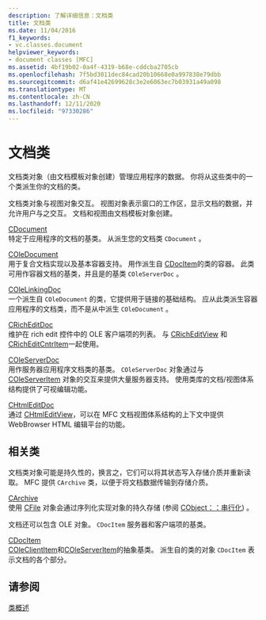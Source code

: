 ```yaml
---
description: 了解详细信息：文档类
title: 文档类
ms.date: 11/04/2016
f1_keywords:
- vc.classes.document
helpviewer_keywords:
- document classes [MFC]
ms.assetid: 4bf19b02-0a4f-4319-b68e-cddcba2705cb
ms.openlocfilehash: 7f5bd3011dec84cad20b10668e0a997838e79dbb
ms.sourcegitcommit: d6af41e42699628c3e2e6063ec7b03931a49a098
ms.translationtype: MT
ms.contentlocale: zh-CN
ms.lasthandoff: 12/11/2020
ms.locfileid: "97330286"
---
```

# <a name="document-classes"></a>文档类

文档类对象（由文档模板对象创建）管理应用程序的数据。 你将从这些类中的一个类派生你的文档的类。

文档类对象与视图对象交互。 视图对象表示窗口的工作区，显示文档的数据，并允许用户与之交互。 文档和视图由文档模板对象创建。

[CDocument](reference/cdocument-class.md)<br/>
特定于应用程序的文档的基类。 从派生您的文档类 `CDocument` 。

[COleDocument](reference/coledocument-class.md)<br/>
用于复合文档实现以及基本容器支持。 用作派生自 [CDocItem](reference/cdocitem-class.md)的类的容器。 此类可用作容器文档的基类，并且是的基类 `COleServerDoc` 。

[COleLinkingDoc](reference/colelinkingdoc-class.md)<br/>
一个派生自 `COleDocument` 的类，它提供用于链接的基础结构。 应从此类派生容器应用程序的文档类，而不是从中派生 `COleDocument` 。

[CRichEditDoc](reference/cricheditdoc-class.md)<br/>
维护在 rich edit 控件中的 OLE 客户端项的列表。 与 [CRichEditView](reference/cricheditview-class.md) 和 [CRichEditCntrItem](reference/cricheditcntritem-class.md)一起使用。

[COleServerDoc](reference/coleserverdoc-class.md)<br/>
用作服务器应用程序文档类的基类。 `COleServerDoc` 对象通过与 [COleServerItem](reference/coleserveritem-class.md) 对象的交互来提供大量服务器支持。 使用类库的文档/视图体系结构提供了可视编辑功能。

[CHtmlEditDoc](reference/chtmleditdoc-class.md)<br/>
通过 [CHtmlEditView](reference/chtmleditview-class.md)，可以在 MFC 文档视图体系结构的上下文中提供 WebBrowser HTML 编辑平台的功能。

## <a name="related-classes"></a>相关类

文档类对象可能是持久性的，换言之，它们可以将其状态写入存储介质并重新读取。 MFC 提供 `CArchive` 类，以便于将文档数据传输到存储介质。

[CArchive](reference/carchive-class.md)<br/>
使用 [CFile](reference/cfile-class.md) 对象会通过序列化实现对象的持久存储 (参阅 [CObject：：串行化](reference/cobject-class.md#serialize)) 。

文档还可以包含 OLE 对象。 `CDocItem` 服务器和客户端项的基类。

[CDocItem](reference/cdocitem-class.md)<br/>
[COleClientItem](reference/coleclientitem-class.md)和[COleServerItem](reference/coleserveritem-class.md)的抽象基类。 派生自的类的对象 `CDocItem` 表示文档的各个部分。

## <a name="see-also"></a>请参阅

[类概述](class-library-overview.md)
